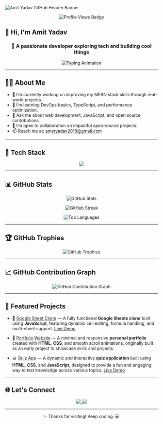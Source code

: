 <!-- Profile Header Banner -->
<img src="https://capsule-render.vercel.app/api?type=waving&color=gradient&height=200&section=header&text=Amit%20Yadav&fontSize=40&fontAlignY=35&desc=Welcome%20to%20my%20GitHub%20profile!&descAlignY=60&descAlign=50" alt="Amit Yadav GitHub Header Banner" />

<!-- Visitor Badge -->
<p align="center">
  <img src="https://komarev.com/ghpvc/?username=amityadav24&label=Profile%20views&color=0e75b6&style=flat" alt="Profile Views Badge" />
</p>

## 👋 Hi, I'm Amit Yadav

<h3 align="center">🚀 A passionate developer exploring tech and building cool things</h3>

<!-- Typing Animation -->
<p align="center">
  <img src="https://readme-typing-svg.demolab.com?font=Fira+Code&weight=500&pause=1000&color=F75C7E&center=true&vCenter=true&width=435&lines=Full-stack+Developer;Always+Learning+New+Things;Open+Source+Enthusiast;Let's+Build+Together+%F0%9F%9A%80" alt="Typing Animation" />
</p>

---

## 👨‍💻 About Me

- 🔭 I’m currently working on improving my MERN stack skills through real-world projects.
- 🌱 I’m learning DevOps basics, TypeScript, and performance optimization.
- 💬 Ask me about web development, JavaScript, and open source contributions.
- 🤝 I’m open to collaboration on impactful open-source projects.
- 📫 Reach me at: ametyadav2018@gmail.com

---

## 🧰 Tech Stack

<p align="center">
  <img src="https://skillicons.dev/icons?i=python,js,aws,react,nodejs,mongodb,html,css,git,github,linux" />
</p>

---

## 📊 GitHub Stats

<p align="center">
  <img src="https://github-readme-stats.vercel.app/api?username=amityadav24&show_icons=true&theme=radical&hide_border=true&layout=compact" alt="GitHub Stats" />
</p>

<p align="center">
  <img src="https://github-readme-streak-stats.herokuapp.com/?user=amityadav24&theme=radical&hide_border=true" alt="GitHub Streak" />
</p>

<p align="center">
  <img src="https://github-readme-stats.vercel.app/api/top-langs/?username=amityadav24&layout=compact&theme=radical&hide_border=true" alt="Top Languages" />
</p>

---

## 🏆 GitHub Trophies

<p align="center">
  <img src="https://github-profile-trophy.vercel.app/?username=amityadav24&theme=radical&no-frame=true&margin-w=15&row=1" alt="GitHub Trophies" />
</p>

---

## 📈 GitHub Contribution Graph

<p align="center">
  <img src="https://github-readme-activity-graph.vercel.app/graph?username=amityadav24&theme=radical&area=true" alt="GitHub Contribution Graph" />
</p>

---

## 📌 Featured Projects

- 🚀 [Google Sheet Clone](https://github.com/amityadav24/googlesheetclone) — A fully functional **Google Sheets clone** built using **JavaScript**, featuring dynamic cell editing, formula handling, and multi-sheet support. [Live Demo](https://googlesheetclone24.netlify.app/)

- 💼 [Portfolio Website](https://github.com/amityadav24/portfolio) — A minimal and responsive **personal portfolio** created with **HTML**, **CSS**, and smooth scroll animations, originally built as an early project to showcase skills and projects.

- 📊 [Quiz App](https://github.com/amityadav24/quizapp) — A dynamic and interactive **quiz application** built using **HTML**, **CSS**, and **JavaScript**, designed to provide a fun and engaging way to test knowledge across various topics. [Live Demo](https://quizapp-24.netlify.app/)

---

## 🌐 Let's Connect

<p align="center">
  <a href="https://tinyurl.com/4btznz7x" target="_blank">
    <img src="https://img.shields.io/badge/-LinkedIn-0A66C2?style=for-the-badge&logo=linkedin&logoColor=white" />
  </a>
  <a href="https://github.com/amityadav24" target="_blank">
    <img src="https://img.shields.io/badge/-GitHub-000000?style=for-the-badge&logo=github&logoColor=white" />
  </a>
</p>

---

<p align="center">✨ Thanks for visiting! Keep coding. 💻</p>
